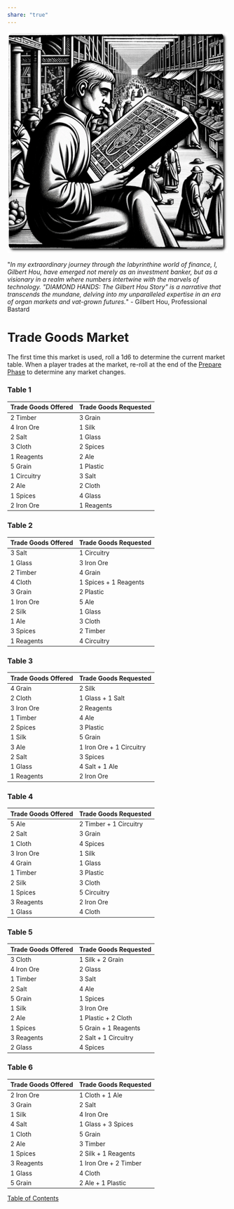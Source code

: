```yaml
---  
share: "true"  
---  
```

  
![trade-goods-market](./trade-goods-market.png)    
    
"*In my extraordinary journey through the labyrinthine world of finance, I, Gilbert Hou, have emerged not merely as an investment banker, but as a visionary in a realm where numbers intertwine with the marvels of technology. "DIAMOND HANDS: The Gilbert Hou Story" is a narrative that transcends the mundane, delving into my unparalleled expertise in an era of organ markets and vat-grown futures.*" - Gilbert Hou, Professional Bastard    
    
# Trade Goods Market    
    
The first time this market is used, roll a 1d6 to determine the current market table. When a player trades at the market, re-roll at the end of the [Prepare Phase](./Prepare-Phase.html) to determine any market changes.    
    
### Table 1    
    
| Trade Goods Offered      | Trade Goods Requested  |    
|--------------------------|------------------------|    
| 2 Timber                 | 3 Grain                |    
| 4 Iron Ore               | 1 Silk                 |    
| 2 Salt                   | 1 Glass                |    
| 3 Cloth                  | 2 Spices               |    
| 1 Reagents               | 2 Ale                  |    
| 5 Grain                  | 1 Plastic              |    
| 1 Circuitry              | 3 Salt                 |    
| 2 Ale                    | 2 Cloth                |    
| 1 Spices                 | 4 Glass                |    
| 2 Iron Ore               | 1 Reagents             |    
    
### Table 2    
    
| Trade Goods Offered      | Trade Goods Requested        |    
|--------------------------|------------------------------|    
| 3 Salt                   | 1 Circuitry                  |    
| 1 Glass                  | 3 Iron Ore                   |    
| 2 Timber                 | 4 Grain                      |    
| 4 Cloth                  | 1 Spices + 1 Reagents        |    
| 3 Grain                  | 2 Plastic                    |    
| 1 Iron Ore               | 5 Ale                        |    
| 2 Silk                   | 1 Glass                      |    
| 1 Ale                    | 3 Cloth                      |    
| 3 Spices                 | 2 Timber                     |    
| 1 Reagents               | 4 Circuitry                  |    
    
### Table 3    
    
| Trade Goods Offered      | Trade Goods Requested        |    
|--------------------------|------------------------------|    
| 4 Grain                  | 2 Silk                       |    
| 2 Cloth                  | 1 Glass + 1 Salt             |    
| 3 Iron Ore               | 2 Reagents                   |    
| 1 Timber                 | 4 Ale                        |    
| 2 Spices                 | 3 Plastic                    |    
| 1 Silk                   | 5 Grain                      |    
| 3 Ale                    | 1 Iron Ore + 1 Circuitry     |    
| 2 Salt                   | 3 Spices                     |    
| 1 Glass                  | 4 Salt + 1 Ale               |    
| 1 Reagents               | 2 Iron Ore                   |    
    
### Table 4    
    
| Trade Goods Offered      | Trade Goods Requested        |    
|--------------------------|------------------------------|    
| 5 Ale                    | 2 Timber + 1 Circuitry       |    
| 2 Salt                   | 3 Grain                      |    
| 1 Cloth                  | 4 Spices                     |    
| 3 Iron Ore               | 1 Silk                       |    
| 4 Grain                  | 1 Glass                      |    
| 1 Timber                 | 3 Plastic                    |    
| 2 Silk                   | 3 Cloth                      |    
| 1 Spices                 | 5 Circuitry                  |    
| 3 Reagents               | 2 Iron Ore                   |    
| 1 Glass                  | 4 Cloth                      |    
    
### Table 5    
    
| Trade Goods Offered      | Trade Goods Requested        |    
|--------------------------|------------------------------|    
| 3 Cloth                  | 1 Silk + 2 Grain             |    
| 4 Iron Ore               | 2 Glass                      |    
| 1 Timber                 | 3 Salt                       |    
| 2 Salt                   | 4 Ale                        |    
| 5 Grain                  | 1 Spices                     |    
| 1 Silk                   | 3 Iron Ore                   |    
| 2 Ale                    | 1 Plastic + 2 Cloth          |    
| 1 Spices                 | 5 Grain + 1 Reagents         |    
| 3 Reagents               | 2 Salt + 1 Circuitry         |    
| 2 Glass                  | 4 Spices                     |    
    
### Table 6    
    
| Trade Goods Offered      | Trade Goods Requested        |    
|--------------------------|------------------------------|    
| 2 Iron Ore               | 1 Cloth + 1 Ale              |    
| 3 Grain                  | 2 Salt                       |    
| 1 Silk                   | 4 Iron Ore                   |    
| 4 Salt                   | 1 Glass + 3 Spices           |    
| 1 Cloth                  | 5 Grain                      |    
| 2 Ale                    | 3 Timber                     |    
| 1 Spices                 | 2 Silk + 1 Reagents          |    
| 3 Reagents               | 1 Iron Ore + 2 Timber        |    
| 1 Glass                  | 4 Cloth                      |    
| 5 Grain                  | 2 Ale + 1 Plastic            |    
    
    
[Table of Contents](./Table-of-Contents.html)